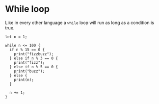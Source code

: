 # While loop

Like in every other language a `while` loop will run as long as a condition is true.

```
let n = 1;

while n <= 100 {
  if n % 15 == 0 {
    print("fizzbuzz");
  } else if n % 3 == 0 {
    print("fizz");
  } else if n % 5 == 0 {
    print("buzz");
  } else {
    print(n);
  }

  n += 1;
}
```
